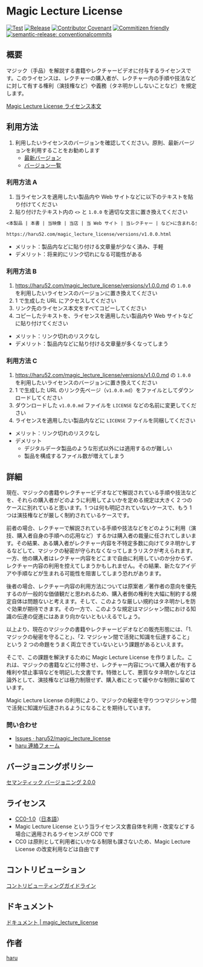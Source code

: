 # Magic Lecture License

[![Test](https://github.com/haru52/magic_lecture_license/actions/workflows/test.yml/badge.svg)](https://github.com/haru52/magic_lecture_license/actions/workflows/test.yml)
[![Release](https://github.com/haru52/magic_lecture_license/actions/workflows/release.yml/badge.svg)](https://github.com/haru52/magic_lecture_license/actions/workflows/release.yml)
[![Contributor Covenant](https://img.shields.io/badge/Contributor%20Covenant-2.0-4baaaa.svg)](https://haru52.github.io/magic_lecture_license/CODE_OF_CONDUCT.html)
[![Commitizen friendly](https://img.shields.io/badge/commitizen-friendly-brightgreen.svg)](https://commitizen.github.io/cz-cli/)
[![semantic-release: conventionalcommits](https://img.shields.io/badge/semantic--release-conventionalcommits-e10079?logo=semantic-release)](https://github.com/semantic-release/semantic-release)

## 概要

マジック（手品）を解説する書籍やレクチャービデオに付与するライセンスです。このライセンスは、レクチャーの購入者が、レクチャー内の手順や技法などに対して有する権利（演技権など）や義務（タネ明かししないことなど）を規定します。

[Magic Lecture License ライセンス本文](https://haru52.github.io/magic_lecture_license/versions/)

## 利用方法

1. 利用したいライセンスのバージョンを確認してください。原則、最新バージョンを利用することをお勧めします
   - [最新バージョン](https://github.com/haru52/magic_lecture_license/releases/latest)
   - [バージョン一覧](https://github.com/haru52/magic_lecture_license/releases)

### 利用方法 A

<!-- textlint-disable prh -->
1. 当ライセンスを適用したい製品内や Web サイトなどに以下のテキストを貼り付けてください
2. 貼り付けたテキスト内の `<>` と `1.0.0` を適切な文言に置き換えてください
<!-- textlint-enable prh -->

```txt
<本製品 | 本書 | 当映像 | 当店 | 当 Web サイト | 当レクチャー | など>に含まれる全てのコンテンツは、次の Magic Lecture License v1.0.0 の下でのみ利用可能です。

https://haru52.com/magic_lecture_license/versions/v1.0.0.html
```

- メリット：製品内などに貼り付ける文章量が少なく済み、手軽
- デメリット：将来的にリンク切れになる可能性がある

### 利用方法 B

1. <https://haru52.com/magic_lecture_license/versions/v1.0.0.md> の `1.0.0` を利用したいライセンスのバージョンに置き換えてください
2. 1 で生成した URL にアクセスしてください
3. リンク先のライセンス本文をすべてコピーしてください
4. コピーしたテキストを、ライセンスを適用したい製品内や Web サイトなどに貼り付けてください

- メリット：リンク切れのリスクなし
- デメリット：製品内などに貼り付ける文章量が多くなってしまう

### 利用方法 C

1. <https://haru52.com/magic_lecture_license/versions/v1.0.0.md> の `1.0.0` を利用したいライセンスのバージョンに置き換えてください
2. 1 で生成した URL のリンク先ページ（`v1.0.0.md`）をファイルとしてダウンロードしてください
3. ダウンロードした `v1.0.0.md` ファイルを `LICENSE` などの名前に変更してください
4. ライセンスを適用したい製品内などに `LICENSE` ファイルを同梱してください

- メリット：リンク切れのリスクなし
- デメリット
  - デジタルデータ製品のような形式以外には適用するのが難しい
  - 製品を構成するファイル数が増えてしまう

## 詳細

現在、マジックの書籍やレクチャービデオなどで解説されている手順や技法などを、それらの購入者がどのように利用してよいかを定める規定は大きく 2 つのケースに別れていると思います。1 つは何も明記されていないケースで、もう 1 つは演技権などが厳しく制約されているケースです。

前者の場合、レクチャーで解説されている手順や技法などをどのように利用（演技、購入者自身の手順への応用など）するかは購入者の裁量に任されてしまいます。その結果、ある購入者がレクチャー内容を不特定多数に向けてタネ明かしするなどして、マジックの秘密が守られなくなってしまうリスクが考えられます。一方、他の購入者はレクチャー内容をどこまで自由に利用していのか分からず、レクチャー内容の利用を控えてしまうかもしれません。その結果、新たなアイデアや手順などが生まれる可能性を阻害してしまう恐れがあります。

後者の場合、レクチャー内容の利用方法については原案者／著作者の意向を優先するのが一般的な価値観だと思われるため、購入者側の権利を大幅に制約する規定自体は問題ないと考えます。そして、このような厳しい規約はタネ明かしを防ぐ効果が期待できます。その一方で、このような規定はマジシャン間における知識の伝達の促進にはあまり向かないともいえるでしょう。

<!-- textlint-disable japanese/sentence-length -->
以上より、現在のマジックの書籍やレクチャービデオなどの販売形態には、「1. マジックの秘密を守ること」、「2. マジシャン間で活発に知識を伝達すること」という 2 つの命題をうまく両立できていないという課題があるといえます。
<!-- textlint-disable japanese/sentence-length -->

そこで、この課題を解決するために Magic Lecture License を作りました。これは、マジックの書籍などに付帯させ、レクチャー内容について購入者が有する権利や禁止事項などを明記した文書です。特徴として、悪質なタネ明かしなどは論外として、演技権などは極力制限せず、購入者にとって緩やかな制限に留めています。

Magic Lecture License の利用により、マジックの秘密を守りつつマジシャン間で活発に知識が伝達されるようになることを期待しています。

### 問い合わせ

- [Issues · haru52/magic_lecture_license](https://github.com/haru52/magic_lecture_license/issues)
- [haru 連絡フォーム](https://docs.google.com/forms/d/e/1FAIpQLSddUF5PDhRpYPZ8VGVZClTBQCo-SQb4QzszOZanmWjUnH_stw/viewform?usp=sf_link)

## バージョニングポリシー

[セマンティック バージョニング 2.0.0](https://semver.org/lang/ja/spec/v2.0.0.html)

## ライセンス

- [CC0-1.0](LICENSE)（[日本語](https://creativecommons.org/publicdomain/zero/1.0/legalcode.ja)）
- Magic Lecture License という当ライセンス文書自体を利用・改変などする場合に適用されるライセンスが CC0 です
- CC0 は原則として利用者にいかなる制限も課さないため、Magic Lecture License の改変利用などは自由です

## コントリビューション

[コントリビューティングガイドライン](https://haru52.github.io/magic_lecture_license/CONTRIBUTING.html)

## ドキュメント

[ドキュメント | magic_lecture_license](https://haru52.github.io/magic_lecture_license/)

## 作者

[haru](https://haru52.com/)
